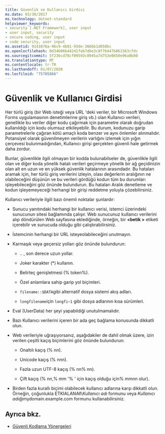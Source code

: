 ```yaml
---
title: Güvenlik ve Kullanıcı Girdisi
ms.date: 03/30/2017
ms.technology: dotnet-standard
helpviewer_keywords:
- security [.NET Framework], user input
- user input, security
- secure coding, user input
- code security, user input
ms.assetid: 9141076a-96c9-4b01-93de-366bb1d858bc
ms.openlocfilehash: 0d34b06b44241feb7d6e3c8f76447b861563cfdc
ms.sourcegitcommit: 5f236cd78cf09593c8945a7d753e0850e96a0b80
ms.translationtype: MT
ms.contentlocale: tr-TR
ms.lasthandoff: 01/07/2020
ms.locfileid: "75705866"
---
```

# <a name="security-and-user-input"></a>Güvenlik ve Kullanıcı Girdisi

Her türlü giriş (bir Web isteği veya URL 'deki veriler, bir Microsoft Windows Forms uygulamasının denetimlerine giriş vb.) olan Kullanıcı verileri, genellikle bu veriler diğer kodu çağırmak için parametre olarak doğrudan kullanıldığı için kodu olumsuz etkileyebilir. Bu durum, kodunuzu garip parametrelerle çağıran kötü amaçlı koda benzer ve aynı önlemler alınmalıdır. Potansiyel olarak güvenilmeyen verilerin varlığını izlemek için yığın çerçevesi bulunmadığından, Kullanıcı girişi gerçekten güvenli hale getirmek daha zordur.

Bunlar, güvenlikle ilgili olmayan bir kodda bulunabilseler de, güvenlikle ilgili olan ve diğer koda yönelik hatalı verileri geçirmeye yönelik bir ağ geçidinizin olan alt en uzun ve en yüksek güvenlik hatalarının arasındadır. Bu hataları aramak için, her türlü giriş verilerini izleyin, olası değerlerin aralığının ne olabileceğini düşünün ve bu verileri gördüğü kodun tüm bu durumları işleyebileceğini göz önünde bulundurun. Bu hataları Aralık denetleme ve kodun işleyemeyeceği herhangi bir girişi reddetme yoluyla çözebilirsiniz.

Kullanıcı verileriyle ilgili bazı önemli noktalar şunlardır:

- Sunucu yanıtındaki herhangi bir kullanıcı verisi, istemci üzerindeki sunucunun sitesi bağlamında çalışır. Web sunucunuz kullanıcı verilerini alıp döndürülen Web sayfasına eklediğinde, örneğin, bir **\<betik >** etiketi içerebilir ve sunucuda olduğu gibi çalıştırabilirsiniz.

- İstemcinin herhangi bir URL isteyeolabileceğini unutmayın.

- Karmaşık veya geçersiz yolları göz önünde bulundurun:

  - .. \, son derece uzun yollar.

  - Joker karakter (*) kullanın.

  - Belirteç genişletmesi (% token%).

  - Özel anlamlara sahip garip yol biçimleri.

  - `filename::$DATA`gibi alternatif dosya sistemi akış adları.

  - `longfilename`için `longfi~1` gibi dosya adlarının kısa sürümleri.

- Eval (UserData) her şeyi yapabildiği unutulmamalıdır.

- Bazı Kullanıcı verilerini içeren bir ada geç bağlama konusunda dikkatli olun.

- Web verileriyle uğraşıyorsanız, aşağıdakiler de dahil olmak üzere, izin verilen çeşitli kaçış biçimlerini göz önünde bulundurun:

  - Onaltılı kaçış (% nn).

  - Unicode kaçış (% nnn).

  - Fazla uzun UTF-8 kaçış (% nn% nn).

  - Çift kaçış (% nn,% mm '% ' için kaçış olduğu için% mmnn olur).

- Birden fazla kurallı biçimi olabilecek kullanıcı adlarına karşı dikkatli olun. Örneğin, çoğunlukla ETKIALANıM\\*Kullanıcı adı* formunu veya *Kullanıcı adı*@mydomain.example.com formunu kullanabilirsiniz.

## <a name="see-also"></a>Ayrıca bkz.

- [Güvenli Kodlama Yönergeleri](../../../docs/standard/security/secure-coding-guidelines.md)
